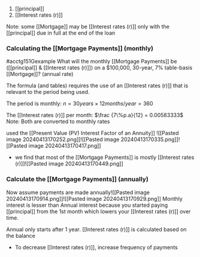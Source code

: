 1. [[principal]]
2. [[Interest rates (r)]]

Note: some [[Mortgage]] may be [[Interest rates (r)]] only with the [[principal]] due in full at the end of the loan

### Calculating the [[Mortgage Payments]] (monthly)
#acctg151Gexample What will the monthly [[Mortgage Payments]] be ([[principal]] & [[Interest rates (r)]]) on a $100,000, 30-year, 7% table-basis [[Mortgage]]? (annual rate)

The formula (and tables) requires the use of an [[Interest rates (r)]] that is relevant to the period being used.

The period is monthly:
$n = 30 years \times 12months/year = 360$

The [[Interest rates (r)]] per month:
$\frac {7\%p.a}{12} = 0.00583333$
	Note: Both are converted to monthly rates

used the [[Present Value (PV) Interest Factor of an Annuity]]
![[Pasted image 20240413170252.png]]![[Pasted image 20240413170335.png]]![[Pasted image 20240413170417.png]]
- we find that most of the [[Mortgage Payments]] is mostly [[Interest rates (r)]]![[Pasted image 20240413170449.png]]

### Calculate the [[Mortgage Payments]] (annually)
Now assume payments are made annually![[Pasted image 20240413170914.png]]![[Pasted image 20240413170929.png]]
Monthly interest is lesser than Annual interest because you started paying [[principal]] from the 1st month which lowers your [[Interest rates (r)]] over time.

Annual only starts after 1 year. [[Interest rates (r)]] is calculated based on the balance
- To decrease [[Interest rates (r)]], increase frequency of payments